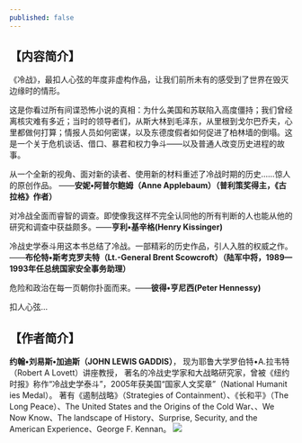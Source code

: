 ```yaml
---
published: false
---
```

## **【内容简介】**

《冷战》，最扣人心弦的年度非虚构作品，让我们前所未有的感受到了世界在毁灭边缘时的情形。

这是你看过所有间谍恐怖小说的真相：为什么美国和苏联陷入高度僵持；我们曾经离核灾难有多近；当时的领导者们，从斯大林到毛泽东，从里根到戈尔巴乔夫，心里都做何打算；情报人员如何密谋，以及东德度假者如何促进了柏林墙的倒塌。这是一个关于危机谈话、借口、暴君和权力争斗——以及普通人改变历史进程的故事。

从一个全新的视角、面对新的读者、使用新的材料重述了冷战时期的历史……惊人的原创作品。 ——**安妮•阿普尔鲍姆（Anne Applebaum）（普利策奖得主，《古拉格》作者）**

对冷战全面而睿智的调查。即使像我这样不完全认同他的所有判断的人也能从他的研究和调查中获益颇多。——**亨利•基辛格(Henry Kissinger)**

冷战史学泰斗用这本书总结了冷战。一部精彩的历史作品，引人入胜的权威之作。——**布伦特•斯考克罗夫特（Lt.-General Brent Scowcroft）（陆军中将，1989—1993年任总统国家安全事务助理）**

危险和政治在每一页朝你扑面而来。——**彼得•亨尼西(Peter Hennessy)**

扣人心弦...

## **【作者简介】**

**约翰•刘易斯•加迪斯（JOHN LEWIS GADDIS）**，
现为耶鲁大学罗伯特•A.拉韦特（Robert A Lovett）讲座教授，
著名的冷战史学家和大战略研究家，曾被《纽约时报》称作“冷战史学泰斗”，2005年获美国“国家人文奖章”（National Humanit ies Medal）。
著有《遏制战略》（Strategies of Containment）、《长和平》（The Long Peace）、The United States and the Origins of the Cold War、、We Now Know、The landscape of History、Surprise, Security, and the American Experience、George F. Kennan。
![](https://github.com/DS-Reading/DS-Reading.github.io/blob/master/img-bed/%E5%86%B7%E6%88%98.jpg?raw=true)